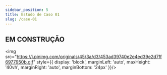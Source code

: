 ```yaml
---
sidebar_position: 5
title: Estudo de Caso 01
slug: /case-01
---
```



## EM CONSTRUÇÃO

<img src="https://i.pinimg.com/originals/45/3a/d3/453ad39740e2e4ed39e2d7ff6977950b.gif" style={{ display: 'block', marginLeft: 'auto', maxHeight: '40vh', marginRight: 'auto', marginBottom: '24px' }}/>
